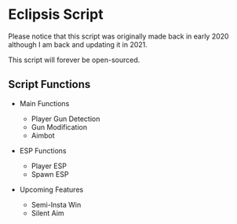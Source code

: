 # Eclipsis Script
Please notice that this script was originally made back in early 2020 although I am back and updating it in 2021.

This script will forever be open-sourced.


## Script Functions

- Main Functions
  - Player Gun Detection
  - Gun Modification
  - Aimbot

- ESP Functions
  - Player ESP
  - Spawn ESP
  
  
- Upcoming Features
  - Semi-Insta Win
  - Silent Aim
